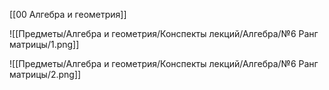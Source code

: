 [[00 Алгебра и геометрия]]

![[Предметы/Алгебра и геометрия/Конспекты лекций/Алгебра/№6 Ранг матрицы/1.png]]

![[Предметы/Алгебра и геометрия/Конспекты лекций/Алгебра/№6 Ранг матрицы/2.png]]
